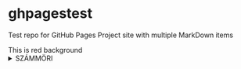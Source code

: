 # ghpagestest
Test repo for GitHub Pages Project site with multiple MarkDown items

<div bgcolor="red">This is red background</div>

<details>

<summary bgcolor="#3697">
 SZÁMMÖRI
</summary>

KONTENT

</details>
